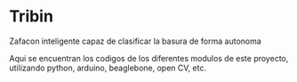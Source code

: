 Tribin
======

Zafacon inteligente capaz de clasificar la basura de forma autonoma

Aqui se encuentran los codigos de los diferentes modulos de este proyecto, utilizando python, arduino, beaglebone, open CV, etc.
